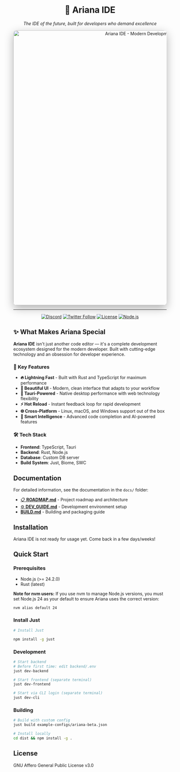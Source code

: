 <div align="center">

# 🚀 Ariana IDE

*The IDE of the future, built for developers who demand excellence*

<img src="assets/screenshot.jpg" width="900" alt="Ariana IDE - Modern Development Environment" style="border-radius: 10px; box-shadow: 0 10px 30px rgba(0,0,0,0.3);" />

---

[![Discord](https://img.shields.io/discord/1312017605955162133?style=for-the-badge&color=5865F2&label=Discord&logo=discord&logoColor=white)](https://discord.gg/Y3TFTmE89g)
[![Twitter Follow](https://img.shields.io/badge/Follow-@anic_dev-1DA1F2?style=for-the-badge&logo=x&logoColor=white)](https://twitter.com/anic_dev)
[![License](https://img.shields.io/badge/License-AGPL--3.0-blue.svg?style=for-the-badge)](LICENSE)
[![Node.js](https://img.shields.io/badge/Node.js-24%2B-green?style=for-the-badge&logo=node.js)](https://nodejs.org/)

</div>

## ✨ What Makes Ariana Special

**Ariana IDE** isn't just another code editor — it's a complete development ecosystem designed for the modern developer. Built with cutting-edge technology and an obsession for developer experience.

### 🎯 Key Features

- **🔥 Lightning Fast** - Built with Rust and TypeScript for maximum performance
- **🎨 Beautiful UI** - Modern, clean interface that adapts to your workflow  
- **🔧 Tauri-Powered** - Native desktop performance with web technology flexibility
- **⚡ Hot Reload** - Instant feedback loop for rapid development
- **🌐 Cross-Platform** - Linux, macOS, and Windows support out of the box
- **🧠 Smart Intelligence** - Advanced code completion and AI-powered features

### 🛠️ Tech Stack

- **Frontend**: TypeScript, Tauri
- **Backend**: Rust, Node.js
- **Database**: Custom DB server
- **Build System**: Just, Biome, SWC

## Documentation

For detailed information, see the documentation in the `docs/` folder:

- [📋 **ROADMAP.md**](docs/ROADMAP.md) - Project roadmap and architecture
- [⚙️ **DEV_GUIDE.md**](docs/DEV_GUIDE.md) - Development environment setup
- [ **BUILD.md**](docs/BUILD.md) - Building and packaging guide

## Installation

Ariana IDE is not ready for usage yet. Come back in a few days/weeks!

## Quick Start

### Prerequisites

- Node.js (>= 24.2.0)
- Rust (latest)

**Note for nvm users:** If you use nvm to manage Node.js versions, you must set Node.js 24 as your default to ensure Ariana uses the correct version:

```bash
nvm alias default 24
```

### Install Just

```bash
# Install Just

npm install -g just
```

### Development
```bash
# Start backend
# Before first time: edit backend/.env
just dev-backend

# Start frontend (separate terminal)
just dev-frontend

# Start via CLI login (separate terminal)  
just dev-cli
```

### Building
```bash
# Build with custom config
just build example-configs/ariana-beta.json

# Install locally
cd dist && npm install -g .
```

## License

GNU Affero General Public License v3.0
